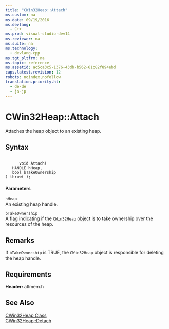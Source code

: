 ```yaml
---
title: "CWin32Heap::Attach"
ms.custom: na
ms.date: 09/19/2016
ms.devlang: 
  - C++
ms.prod: visual-studio-dev14
ms.reviewer: na
ms.suite: na
ms.technology: 
  - devlang-cpp
ms.tgt_pltfrm: na
ms.topic: reference
ms.assetid: ac5ca3c5-1376-43db-b562-61c82f894ebd
caps.latest.revision: 12
robots: noindex,nofollow
translation.priority.ht: 
  - de-de
  - ja-jp
---
```

# CWin32Heap::Attach
Attaches the heap object to an existing heap.  
  
## Syntax  
  
```  
  
      void Attach(  
   HANDLE hHeap,  
   bool bTakeOwnership   
) throw( );  
```  
  
#### Parameters  
 `hHeap`  
 An existing heap handle.  
  
 `bTakeOwnership`  
 A flag indicating if the `CWin32Heap` object is to take ownership over the resources of the heap.  
  
## Remarks  
 If `bTakeOwnership` is TRUE, the `CWin32Heap` object is responsible for deleting the heap handle.  
  
## Requirements  
 **Header:** atlmem.h  
  
## See Also  
 [CWin32Heap Class](../vs140/CWin32Heap-Class.md)   
 [CWin32Heap::Detach](../vs140/CWin32Heap--Detach.md)